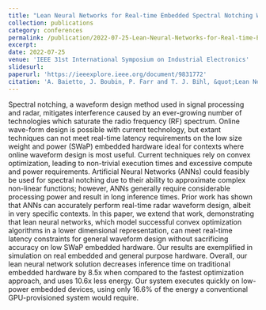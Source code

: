 ```yaml
---
title: "Lean Neural Networks for Real-time Embedded Spectral Notching Waveform Design"
collection: publications
category: conferences
permalink: /publication/2022-07-25-Lean-Neural-Networks-for-Real-time-Embedded-Spectral-Notching-Waveform-Design
excerpt: 
date: 2022-07-25
venue: 'IEEE 31st International Symposium on Industrial Electronics'
slidesurl: 
paperurl: 'https://ieeexplore.ieee.org/document/9831772'
citation: 'A. Baietto, J. Boubin, P. Farr and T. J. Bihl, &quot;Lean Neural Networks for Real-time Embedded Spectral Notching Waveform Design,&quot; <i>2022 IEEE 31st International Symposium on Industrial Electronics (ISIE)</i>, Anchorage, AK, USA, 2022, pp. 1121-1126, doi: 10.1109/ISIE51582.2022.9831772.'
---
```


Spectral notching, a waveform design method used in signal processing and radar, mitigates interference caused by an ever-growing number of technologies which saturate the radio frequency (RF) spectrum. Online wave-form design is possible with current technology, but extant techniques can not meet real-time latency requirements on the low size weight and power (SWaP) embedded hardware ideal for contexts where online waveform design is most useful. Current techniques rely on convex optimization, leading to non-trivial execution times and excessive compute and power requirements. Artificial Neural Networks (ANNs) could feasibly be used for spectral notching due to their ability to approximate complex non-linear functions; however, ANNs generally require considerable processing power and result in long inference times. Prior work has shown that ANNs can accurately perform real-time radar waveform design, albeit in very specific contexts. In this paper, we extend that work, demonstrating that lean neural networks, which model successful convex optimization algorithms in a lower dimensional representation, can meet real-time latency constraints for general waveform design without sacrificing accuracy on low SWaP embedded hardware. Our results are exemplified in simulation on real embedded and general purpose hardware. Overall, our lean neural network solution decreases inference time on traditional embedded hardware by 8.5x when compared to the fastest optimization approach, and uses 10.6x less energy. Our system executes quickly on low-power embedded devices, using only 16.6% of the energy a conventional GPU-provisioned system would require.